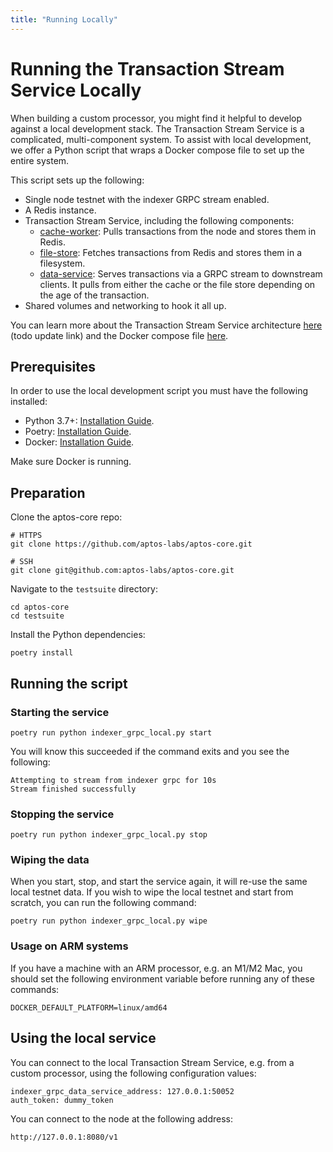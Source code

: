 ```yaml
---
title: "Running Locally"
---
```


# Running the Transaction Stream Service Locally

When building a custom processor, you might find it helpful to develop against a local development stack. The Transaction Stream Service is a complicated, multi-component system. To assist with local development, we offer a Python script that wraps a Docker compose file to set up the entire system.

This script sets up the following:
- Single node testnet with the indexer GRPC stream enabled.
- A Redis instance.
- Transaction Stream Service, including the following components:
  - [cache-worker](https://github.com/aptos-labs/aptos-core/tree/main/ecosystem/indexer-grpc/indexer-grpc-cache-worker): Pulls transactions from the node and stores them in Redis.
  - [file-store](https://github.com/aptos-labs/aptos-core/tree/main/ecosystem/indexer-grpc/indexer-grpc-file-store): Fetches transactions from Redis and stores them in a filesystem.
  - [data-service](https://github.com/aptos-labs/aptos-core/tree/main/ecosystem/indexer-grpc/indexer-grpc-data-service): Serves transactions via a GRPC stream to downstream clients. It pulls from either the cache or the file store depending on the age of the transaction.
- Shared volumes and networking to hook it all up.

You can learn more about the Transaction Stream Service architecture [here](./index) (todo update link) and the Docker compose file [here](https://github.com/aptos-labs/aptos-core/blob/main/docker/compose/indexer-grpc/docker-compose.yaml).

## Prerequisites
In order to use the local development script you must have the following installed:
- Python 3.7+: [Installation Guide](https://docs.python-guide.org/starting/installation/#python-3-installation-guides).
- Poetry: [Installation Guide](https://python-poetry.org/docs/#installation).
- Docker: [Installation Guide](https://docs.docker.com/get-docker/).

Make sure Docker is running.

## Preparation
Clone the aptos-core repo:
```
# HTTPS
git clone https://github.com/aptos-labs/aptos-core.git

# SSH
git clone git@github.com:aptos-labs/aptos-core.git
```

Navigate to the `testsuite` directory:
```
cd aptos-core
cd testsuite
```

Install the Python dependencies:
```
poetry install
```

## Running the script
### Starting the service
```
poetry run python indexer_grpc_local.py start
```

You will know this succeeded if the command exits and you see the following:
```
Attempting to stream from indexer grpc for 10s
Stream finished successfully
```

### Stopping the service
```
poetry run python indexer_grpc_local.py stop
```

### Wiping the data
When you start, stop, and start the service again, it will re-use the same local testnet data. If you wish to wipe the local testnet and start from scratch, you can run the following command:
```
poetry run python indexer_grpc_local.py wipe
```

### Usage on ARM systems
If you have a machine with an ARM processor, e.g. an M1/M2 Mac, you should set the following environment variable before running any of these commands:
```
DOCKER_DEFAULT_PLATFORM=linux/amd64
```

## Using the local service
You can connect to the local Transaction Stream Service, e.g. from a custom processor, using the following configuration values:
```
indexer_grpc_data_service_address: 127.0.0.1:50052
auth_token: dummy_token
```

You can connect to the node at the following address:
```
http://127.0.0.1:8080/v1
```
